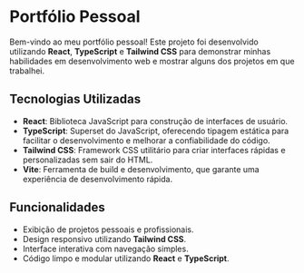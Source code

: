 # Portfólio Pessoal

Bem-vindo ao meu portfólio pessoal! Este projeto foi desenvolvido utilizando **React**, **TypeScript** e **Tailwind CSS** para demonstrar minhas habilidades em desenvolvimento web e mostrar alguns dos projetos em que trabalhei.

## Tecnologias Utilizadas

- **React**: Biblioteca JavaScript para construção de interfaces de usuário.
- **TypeScript**: Superset do JavaScript, oferecendo tipagem estática para facilitar o desenvolvimento e melhorar a confiabilidade do código.
- **Tailwind CSS**: Framework CSS utilitário para criar interfaces rápidas e personalizadas sem sair do HTML.
- **Vite**: Ferramenta de build e desenvolvimento, que garante uma experiência de desenvolvimento rápida.

## Funcionalidades

- Exibição de projetos pessoais e profissionais.
- Design responsivo utilizando **Tailwind CSS**.
- Interface interativa com navegação simples.
- Código limpo e modular utilizando **React** e **TypeScript**.
